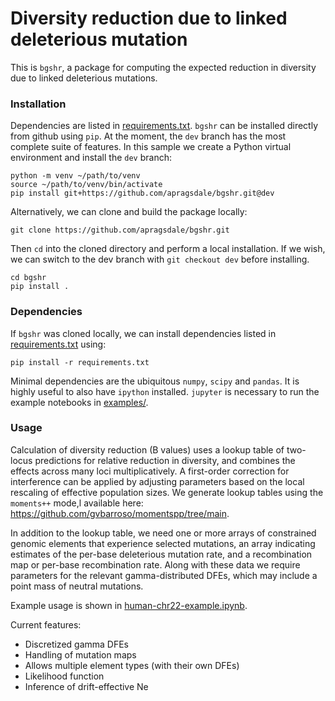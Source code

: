 # Diversity reduction due to linked deleterious mutation

This is ``bgshr``, a package for computing the expected reduction in diversity 
due to linked deleterious mutations.

### Installation

Dependencies are listed in [requirements.txt](requirements.txt). `bgshr` can be 
installed directly from github using `pip`. At the moment, the `dev` branch has 
the most complete suite of features. In this sample we create a Python virtual 
environment and install the `dev` branch:
```
python -m venv ~/path/to/venv
source ~/path/to/venv/bin/activate
pip install git+https://github.com/apragsdale/bgshr.git@dev
```

Alternatively, we can clone and build the package locally:
```
git clone https://github.com/apragsdale/bgshr.git
```

Then `cd` into the cloned directory and perform a local installation. If we 
wish, we can switch to the dev branch with `git checkout dev` before installing.
```
cd bgshr
pip install .
```

### Dependencies

If `bgshr` was cloned locally, we can install dependencies listed in 
[requirements.txt](requirements.txt) using:
```
pip install -r requirements.txt
```

Minimal dependencies are the ubiquitous `numpy`, `scipy` and `pandas`. It is
highly useful to also have `ipython` installed. `jupyter` is necessary to run
the example notebooks in [examples/](examples/).


### Usage

Calculation of diversity reduction (B values) uses a lookup table of two-locus
predictions for relative reduction in diversity, and combines the effects
across many loci multiplicatively. A first-order correction for interference
can be applied by adjusting parameters based on the local rescaling of
effective population sizes. We generate lookup tables using the `moments++`
mode,l available here: https://github.com/gvbarroso/momentspp/tree/main.

In addition to the lookup table, we need one or more arrays of constrained
genomic elements that experience selected mutations, an array indicating 
estimates of the per-base deleterious mutation rate, and a recombination map or 
per-base recombination rate. Along with these data we require parameters for
the relevant gamma-distributed DFEs, which may include a point mass of neutral
mutations.

Example usage is shown in [human-chr22-example.ipynb](examples/human-chr22-example.ipynb).

Current features:
- Discretized gamma DFEs
- Handling of mutation maps
- Allows multiple element types (with their own DFEs)
- Likelihood function
- Inference of drift-effective Ne 

